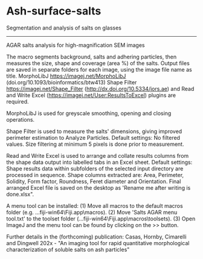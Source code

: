 # Ash-surface-salts
Segmentation and analysis of salts on glasses

***********************************************************************
AGAR salts analysis for high-magnification SEM images

The macro segments background, salts and adhering particles, then measures the size, shape and coverage (area %) of the salts.
Output files are saved in separate folders for each image, using the image file name as title.
MorphoLibJ https://imagej.net/MorphoLibJ (doi.org/10.1093/bioinformatics/btw413) Shape Filter https://imagej.net/Shape_Filter (http://dx.doi.org/10.5334/jors.ae) and Read and Write Excel (https://imagej.net/User:ResultsToExcel) plugins are required.

MorphoLibJ is used for greyscale smoothing, opening and closing operations.

Shape Filter is used to measure the salts' dimensions, giving improved perimeter estimation to Analyze Particles.
Default settings: No filtered values. Size filtering at minimum 5 pixels is done prior to measurement.

Read and Write Excel is used to arrange and collate results columns from the shape data output into labelled tabs in an Excel sheet. 
Default settings: Shape results data within subfolders of the selected input directory are processed in sequence. 
Shape columns extracted are: Area, Perimeter, Solidity, Form factor, Roundness, Feret diameter and Orientation.
Final arranged Excel file is saved on the desktop as 'Rename me after writing is done.xlsx".

A menu tool can be installed: (1) Move all macros to the default macros folder (e.g. ...fiji-win64\Fiji.app\macros). (2) Move 'Salts AGAR menu tool.txt' to the toolset folder (...fiji-win64\Fiji.app\macros\toolsets). (3) Open ImageJ and the menu tool can be found by clicking on the >> button.

Further details in the (forthcoming) publication:
Casas, Hornby, Cimarelli and Dingwell 202x - "An imaging tool for rapid quantitative morphological characterization of soluble salts on ash particles"
